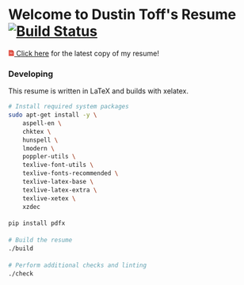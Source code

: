 # Welcome to Dustin Toff's Resume [![Build Status](https://travis-ci.com/quittle/resume.svg?branch=master)](https://travis-ci.com/quittle/resume)

[<img alt="PDF" src="/pdf-icon.svg" height="12px"/> Click here](https://resume.dustintoff.com) for the latest copy of my resume!

### Developing

This resume is written in LaTeX and builds with xelatex.

```bash
# Install required system packages
sudo apt-get install -y \
    aspell-en \
    chktex \
    hunspell \
    lmodern \
    poppler-utils \
    texlive-font-utils \
    texlive-fonts-recommended \
    texlive-latex-base \
    texlive-latex-extra \
    texlive-xetex \
    xzdec

pip install pdfx

# Build the resume
./build

# Perform additional checks and linting
./check
```
